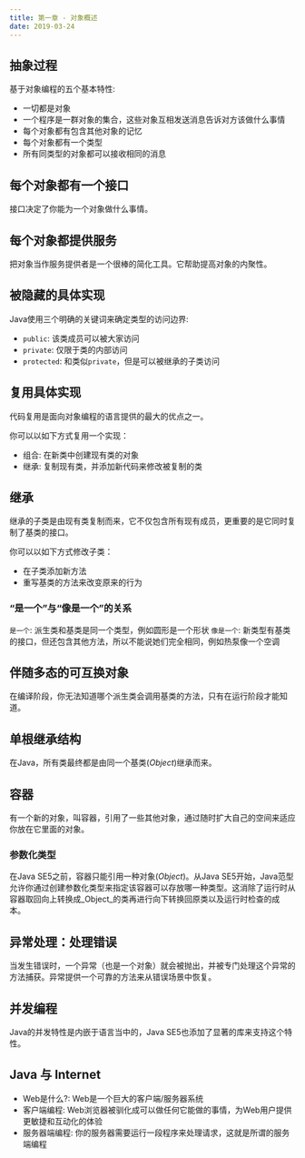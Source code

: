 ```yaml
---
title: 第一章 - 对象概述
date: 2019-03-24
---
```


## 抽象过程

基于对象编程的五个基本特性:

- 一切都是对象
- 一个程序是一群对象的集合，这些对象互相发送消息告诉对方该做什么事情
- 每个对象都有包含其他对象的记忆
- 每个对象都有一个类型
- 所有同类型的对象都可以接收相同的消息

## 每个对象都有一个接口

接口决定了你能为一个对象做什么事情。

## 每个对象都提供服务

把对象当作服务提供者是一个很棒的简化工具。它帮助提高对象的内聚性。

## 被隐藏的具体实现

Java使用三个明确的关键词来确定类型的访问边界:

- `public`: 该类成员可以被大家访问
- `private`: 仅限于类的内部访问
- `protected`: 和类似`private`，但是可以被继承的子类访问

## 复用具体实现

代码复用是面向对象编程的语言提供的最大的优点之一。

你可以以如下方式复用一个实现：

- 组合: 在新类中创建现有类的对象
- 继承: 复制现有类，并添加新代码来修改被复制的类

## 继承

继承的子类是由现有类复制而来，它不仅包含所有现有成员，更重要的是它同时复制了基类的接口。

你可以以如下方式修改子类：

- 在子类添加新方法
- 重写基类的方法来改变原来的行为

### “是一个”与“像是一个”的关系

`是一个`: 派生类和基类是同一个类型，例如圆形是一个形状
`像是一个`: 新类型有基类的接口，但还包含其他方法，所以不能说她们完全相同，例如热泵像一个空调

## 伴随多态的可互换对象

在编译阶段，你无法知道哪个派生类会调用基类的方法，只有在运行阶段才能知道。

## 单根继承结构

在Java，所有类最终都是由同一个基类(_Object_)继承而来。

## 容器

有一个新的对象，叫容器，引用了一些其他对象，通过随时扩大自己的空间来适应你放在它里面的对象。

### 参数化类型

在Java SE5之前，容器只能引用一种对象(_Object_)。从Java SE5开始，Java范型允许你通过创建参数化类型来指定该容器可以存放哪一种类型。这消除了运行时从容器取回向上转换成_Object_的类再进行向下转换回原类以及运行时检查的成本。

## 异常处理：处理错误

当发生错误时，一个异常（也是一个对象）就会被抛出，并被专门处理这个异常的方法捕获。异常提供一个可靠的方法来从错误场景中恢复。

## 并发编程

Java的并发特性是内嵌于语言当中的，Java SE5也添加了显著的库来支持这个特性。

## Java 与 Internet

- Web是什么?: Web是一个巨大的客户端/服务器系统
- 客户端编程: Web浏览器被驯化成可以做任何它能做的事情，为Web用户提供更敏捷和互动化的体验
- 服务器端编程: 你的服务器需要运行一段程序来处理请求，这就是所谓的服务端编程